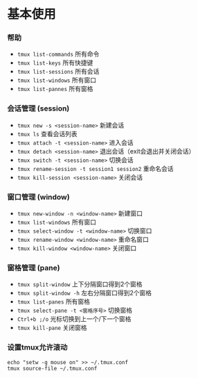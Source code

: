# 基本使用

### 帮助

* `tmux list-commands` 所有命令
* `tmux list-keys` 所有快捷键
* `tmux list-sessions` 所有会话
* `tmux list-windows` 所有窗口
* `tmux list-pannes` 所有窗格

### 会话管理 (session)

* `tmux new -s <session-name>` 新建会话
* `tmux ls` 查看会话列表
* `tmux attach -t <session-name>` 进入会话
* `tmux detach <session-name>` 退出会话（exit会退出并关闭会话）
* `tmux switch -t <session-name>` 切换会话
* `tmux rename-session -t session1 session2` 重命名会话
* `tmux kill-session <session-name>` 关闭会话

### 窗口管理 (window)

* `tmux new-window -n <window-name>` 新建窗口
* `tmux list-windows` 所有窗口
* `tmux select-window -t <window-name>` 切换窗口
* `tmux rename-window <window-name>` 重命名窗口
* `tmux kill-window <window-name>` 关闭窗口

### 窗格管理 (pane)

* `tmux split-window` 上下分隔窗口得到2个窗格
* `tmux split-window -h` 左右分隔窗口得到2个窗格
* `tmux list-panes` 所有窗格
* `tmux select-pane -t <窗格序号>` 切换窗格
* `Ctrl+b ;/o` 光标切换到上一个/下一个窗格
* `tmux kill-pane` 关闭窗格

### 设置tmux允许滚动

```
echo "setw -g mouse on" >> ~/.tmux.conf
tmux source-file ~/.tmux.conf
```


